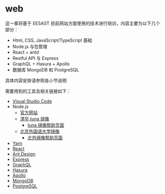 # web

这一章将基于 EESAST 目前网站方面使用的技术进行培训，内容主要为以下几个部分：

- Html, CSS, JavaScript/TypeScript 基础
- Node.js 与包管理
- React + antd
- Restful API 与 Express
- GraphQL + Hasura + Apollo
- 数据库 MongoDB 和 PostgreSQL

具体内容安排请参照各小节说明

需要用到的工具及相关链接如下：

- [Visual Studio Code](https://code.visualstudio.com/)
- Node.js
  - [官方网站](https://nodejs.org/en/download/)
  - [清华 tuna 镜像](https://mirrors.tuna.tsinghua.edu.cn/nodejs-release/)
    - [tuna 镜像帮助页面](https://mirrors.tuna.tsinghua.edu.cn/help/nodejs-release/)
  - [北京外国语大学镜像](https://mirrors.bfsu.edu.cn/nodejs-release/)
    - [北外镜像帮助页面](https://mirrors.bfsu.edu.cn/help/nodejs-release/)
- [Yarn](https://yarn.bootcss.com/docs/getting-started/)
- [React](https://react.docschina.org/)
- [Ant Design](https://ant.design/index-cn)
- [Express](https://www.expressjs.com.cn/)
- [GraphQL](https://graphql.org/)
- [Hasura](https://hasura.io/)
- [Apollo](https://www.apollographql.com/)
- [MongoDB](https://www.mongodb.com/)
- [PostgreSQL](https://www.postgresql.org/)
